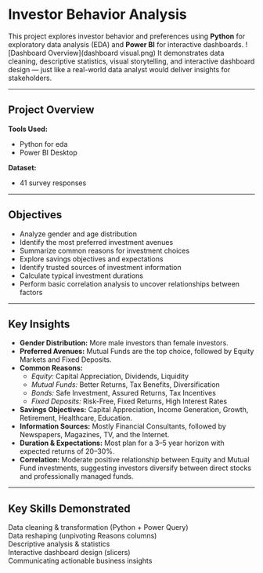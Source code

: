 #  Investor Behavior Analysis

This project explores investor behavior and preferences using **Python** for exploratory data analysis (EDA) and **Power BI** for interactive dashboards. 
![Dashboard Overview](dashboard visual.png)
It demonstrates data cleaning, descriptive statistics, visual storytelling, and interactive dashboard design — just like a real-world data analyst would deliver insights for stakeholders.

---

##  Project Overview

**Tools Used:**  
- Python for eda  
- Power BI Desktop

**Dataset:**  
- 41 survey responses  

---

## Objectives

- Analyze gender and age distribution
- Identify the most preferred investment avenues
- Summarize common reasons for investment choices
- Explore savings objectives and expectations
- Identify trusted sources of investment information
- Calculate typical investment durations
- Perform basic correlation analysis to uncover relationships between factors

---

##  Key Insights

- **Gender Distribution:** More male investors than female investors.
- **Preferred Avenues:** Mutual Funds are the top choice, followed by Equity Markets and Fixed Deposits.
- **Common Reasons:**  
  - *Equity:* Capital Appreciation, Dividends, Liquidity  
  - *Mutual Funds:* Better Returns, Tax Benefits, Diversification  
  - *Bonds:* Safe Investment, Assured Returns, Tax Incentives  
  - *Fixed Deposits:* Risk-Free, Fixed Returns, High Interest Rates
- **Savings Objectives:** Capital Appreciation, Income Generation, Growth, Retirement, Healthcare, Education.
- **Information Sources:** Mostly Financial Consultants, followed by Newspapers, Magazines, TV, and the Internet.
- **Duration & Expectations:** Most plan for a 3–5 year horizon with expected returns of 20–30%.
- **Correlation:** Moderate positive relationship between Equity and Mutual Fund investments, suggesting investors diversify between direct stocks and professionally managed funds.

---

## Key Skills Demonstrated

 Data cleaning & transformation (Python + Power Query)  
 Data reshaping (unpivoting Reasons columns)  
 Descriptive analysis & statistics  
 Interactive dashboard design (slicers)  
 Communicating actionable business insights

